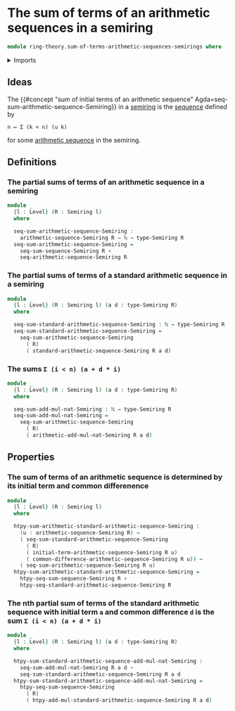 # The sum of terms of an arithmetic sequences in a semiring

```agda
module ring-theory.sum-of-terms-arithmetic-sequences-semirings where
```

<details><summary>Imports</summary>

```agda
open import elementary-number-theory.natural-numbers

open import foundation.action-on-identifications-binary-functions
open import foundation.action-on-identifications-functions
open import foundation.binary-transport
open import foundation.dependent-pair-types
open import foundation.function-types
open import foundation.homotopies
open import foundation.identity-types
open import foundation.propositions
open import foundation.sequences
open import foundation.sets
open import foundation.universe-levels

open import group-theory.arithmetic-sequences-semigroups

open import lists.finite-sequences

open import ring-theory.arithmetic-sequences-semirings
open import ring-theory.semirings
open import ring-theory.series-semirings
open import ring-theory.sums-of-finite-sequences-of-elements-semirings
```

</details>

## Ideas

The
{{#concept "sum of initial terms of an arithmetic sequence" Agda=seq-sum-arithmetic-sequence-Semiring}}
in a [semiring](ring-theory.semirings.md) is the
[sequence](foundation.sequences.md) defined by

```text
n ↦ Σ (k < n) (u k)
```

for some [arithmetic sequence](ring-theory.arithmetic-sequences-semirings.md) in
the semiring.

## Definitions

### The partial sums of terms of an arithmetic sequence in a semiring

```agda
module _
  {l : Level} (R : Semiring l)
  where

  seq-sum-arithmetic-sequence-Semiring :
    arithmetic-sequence-Semiring R → ℕ → type-Semiring R
  seq-sum-arithmetic-sequence-Semiring =
    seq-sum-sequence-Semiring R ∘
    seq-arithmetic-sequence-Semiring R
```

### The partial sums of terms of a standard arithmetic sequence in a semiring

```agda
module _
  {l : Level} (R : Semiring l) (a d : type-Semiring R)
  where

  seq-sum-standard-arithmetic-sequence-Semiring : ℕ → type-Semiring R
  seq-sum-standard-arithmetic-sequence-Semiring =
    seq-sum-arithmetic-sequence-Semiring
      ( R)
      ( standard-arithmetic-sequence-Semiring R a d)
```

### The sums `Σ (i < n) (a + d * i)`

```agda
module _
  {l : Level} (R : Semiring l) (a d : type-Semiring R)
  where

  seq-sum-add-mul-nat-Semiring : ℕ → type-Semiring R
  seq-sum-add-mul-nat-Semiring =
    seq-sum-arithmetic-sequence-Semiring
      ( R)
      ( arithmetic-add-mul-nat-Semiring R a d)
```

## Properties

### The sum of terms of an arithmetic sequence is determined by its initial term and common differenence

```agda
module _
  {l : Level} (R : Semiring l)
  where

  htpy-sum-arithmetic-standard-arithmetic-sequence-Semiring :
    (u : arithmetic-sequence-Semiring R) →
    ( seq-sum-standard-arithmetic-sequence-Semiring
      ( R)
      ( initial-term-arithmetic-sequence-Semiring R u)
      ( common-difference-arithmetic-sequence-Semiring R u)) ~
    ( seq-sum-arithmetic-sequence-Semiring R u)
  htpy-sum-arithmetic-standard-arithmetic-sequence-Semiring =
    htpy-seq-sum-sequence-Semiring R ∘
    htpy-seq-standard-arithmetic-sequence-Semiring R
```

### The nth partial sum of terms of the standard arithmetic sequence with initial term `a` and common difference `d` is the sum `Σ (i < n) (a + d * i)`

```agda
module _
  {l : Level} (R : Semiring l) (a d : type-Semiring R)
  where

  htpy-sum-standard-arithmetic-sequence-add-mul-nat-Semiring :
    seq-sum-add-mul-nat-Semiring R a d ~
    seq-sum-standard-arithmetic-sequence-Semiring R a d
  htpy-sum-standard-arithmetic-sequence-add-mul-nat-Semiring =
    htpy-seq-sum-sequence-Semiring
      ( R)
      ( htpy-add-mul-standard-arithmetic-sequence-Semiring R a d)
```

